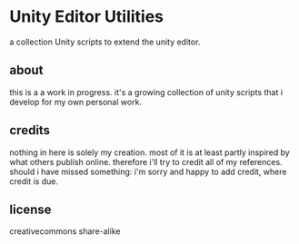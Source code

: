 # Unity Editor Utilities
a collection Unity scripts to extend the unity editor.

## about
this is a a work in progress.
it's a growing collection of unity scripts that i develop for my own personal work.

## credits
nothing in here is solely my creation. most of it is at least partly inspired by what others publish online.
therefore i'll try to credit all of my references.
should i have missed something: i'm sorry and happy to add credit, where credit is due.

## license
creativecommons share-alike